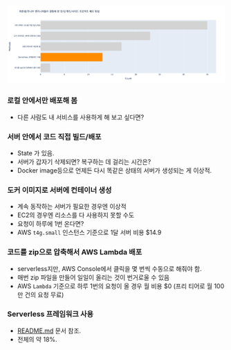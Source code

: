 ![img.png](../image/chart.png)

### 로컬 안에서만 배포해 봄
- 다른 사람도 내 서비스를 사용하게 해 보고 싶다면?

### 서버 안에서 코드 직접 빌드/배포
- State 가 있음.
- 서버가 갑자기 삭제되면? 복구하는 데 걸리는 시간은?
- Docker image등으로 언제든 다시 똑같은 상태의 서버가 생성되는 게 이상적.

### 도커 이미지로 서버에 컨테이너 생성
- 계속 동작하는 서버가 필요한 경우엔 이상적
- EC2의 경우엔 리소스를 다 사용하지 못할 수도
- 요청이 하루에 1번 온다면?
- AWS `t4g.small` 인스턴스 기준으로 1달 서버 비용 $14.9

### 코드를 zip으로 압축해서 AWS Lambda 배포
- serverless지만, AWS Console에서 클릭을 몇 번씩 수동으로 해줘야 함.
- 매번 zip 파일을 만들어 일일이 올리는 것이 번거로울 수 있음
- AWS `Lambda` 기준으로 하루 1번의 요청이 올 경우 월 비용 $0 (프리 티어로 월 100만 건의 요청 무료)

### Serverless 프레임워크 사용
- [README.md](../README.md) 문서 참조.
- 전체의 약 18%.